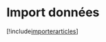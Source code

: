 # Import données

[!include[importerarticles](importdonnees.importerarticles.autogen.md)]












































































